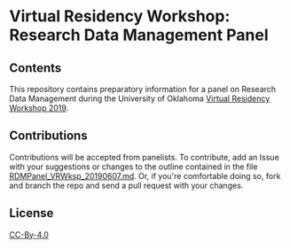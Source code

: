 # Virtual Residency Workshop: Research Data Management Panel

## Contents
This repository contains preparatory information for a panel on Research Data Management during the University of Oklahoma [Virtual Residency Workshop 2019](http://www.oscer.ou.edu/virtualresidency2019.php).

## Contributions
Contributions will be accepted from panelists. To contribute, add an Issue with your suggestions or changes to the outline contained in the file [RDMPanel_VRWksp_20190607.md](https://github.com/jbkieffer/vrwksp-rdmpanel/blob/master/RDMPanel_VRWksp_20190607.md). Or, if you're comfortable doing so, fork and branch the repo and send a pull request with your changes.

## License
[CC-By-4.0](https://creativecommons.org/licenses/by/4.0)
